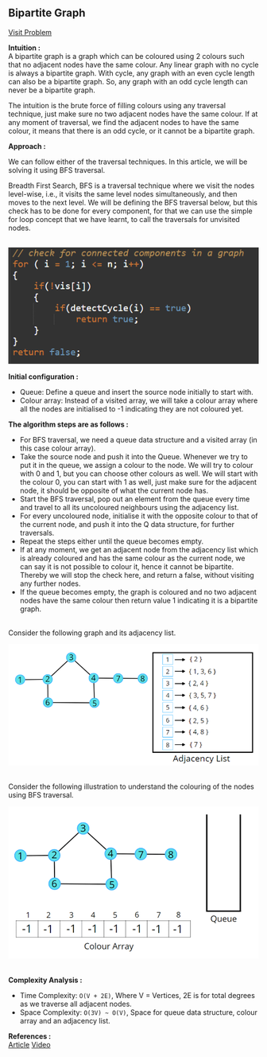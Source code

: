 ## Bipartite Graph

[Visit Problem](https://practice.geeksforgeeks.org/problems/bipartite-graph/1?utm_source=youtube&utm_medium=collab_striver_ytdescription&utm_campaign=bipartite-graph)

**Intuition :**<br/>
A bipartite graph is a graph which can be coloured using 2 colours such that no adjacent nodes have the same colour. Any linear graph with no cycle is always a bipartite graph. With cycle, any graph with an even cycle length can also be a bipartite graph. So, any graph with an odd cycle length can never be a bipartite graph.<br/>

The intuition is the brute force of filling colours using any traversal technique, just make sure no two adjacent nodes have the same colour. If at any moment of traversal, we find the adjacent nodes to have the same colour, it means that there is an odd cycle, or it cannot be a bipartite graph. <br/>

**Approach :**<br/>

We can follow either of the traversal techniques. In this article, we will be solving it using BFS traversal. <br/>

Breadth First Search, BFS is a traversal technique where we visit the nodes level-wise, i.e., it visits the same level nodes simultaneously, and then moves to the next level. We will be defining the BFS traversal below, but this check has to be done for every component, for that we can use the simple for loop concept that we have learnt, to call the traversals for unvisited nodes.<br/><br/>

![CHESS!](./first.png)<br/>

**Initial configuration :**<br/>

-   Queue: Define a queue and insert the source node initially to start with.
-   Colour array: Instead of a visited array, we will take a colour array where all the nodes are initialised to -1 indicating they are not coloured yet.

**The algorithm steps are as follows :**<br/>

-   For BFS traversal, we need a queue data structure and a visited array (in this case colour array).
-   Take the source node and push it into the Queue. Whenever we try to put it in the queue, we assign a colour to the node. We will try to colour with 0 and 1, but you can choose other colours as well. We will start with the colour 0, you can start with 1 as well, just make sure for the adjacent node, it should be opposite of what the current node has.
-   Start the BFS traversal, pop out an element from the queue every time and travel to all its uncoloured neighbours using the adjacency list.
-   For every uncoloured node, initialise it with the opposite colour to that of the current node, and push it into the Q data structure, for further traversals.
-   Repeat the steps either until the queue becomes empty.
-   If at any moment, we get an adjacent node from the adjacency list which is already coloured and has the same colour as the current node, we can say it is not possible to colour it, hence it cannot be bipartite. Thereby we will stop the check here, and return a false, without visiting any further nodes.
-   If the queue becomes empty, the graph is coloured and no two adjacent nodes have the same colour then return value 1 indicating it is a bipartite graph.

<br/>
Consider the following graph and its adjacency list.<br/>

![CHESS!](./second.png)<br/>

<br/>
Consider the following illustration to understand the colouring of the nodes using BFS traversal.<br/>

![CHESS!](./third.gif) <br/><br/>

**Complexity Analysis :**<br>

-   Time Complexity: `O(V + 2E)`, Where V = Vertices, 2E is for total degrees as we traverse all adjacent nodes.
-   Space Complexity: `O(3V) ~ O(V)`, Space for queue data structure, colour array and an adjacency list.

**References :**<br>
[Article](https://takeuforward.org/graph/bipartite-graph-bfs-implementation/)
[Video](https://www.youtube.com/watch?v=-vu34sct1g8&list=PLgUwDviBIf0oE3gA41TKO2H5bHpPd7fzn&index=17)
